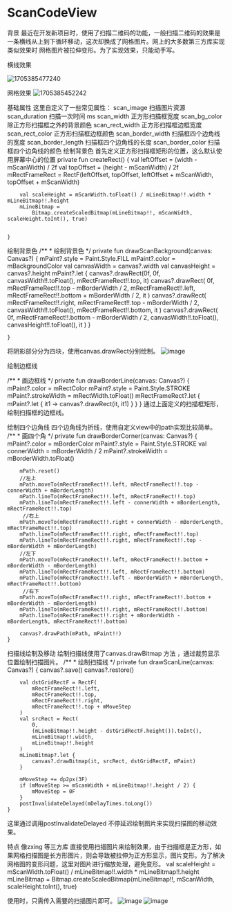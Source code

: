 # ScanCodeView
背景
最近在开发新项目时，使用了扫描二维码的功能，一般扫描二维码的效果是一条横线从上到下循环移动，这次却换成了网格图片。网上的大多数第三方库实现类似效果时 网格图片被拉伸变形。为了实现效果，只能动手写。

横线效果

![1705385477240](https://github.com/AndroidYou/ScanCodeView/assets/67728159/b2ac0ae5-522e-4b23-b617-05db66f633fa)


网格效果
![1705385452242](https://github.com/AndroidYou/ScanCodeView/assets/67728159/3e0d5703-9ab2-432a-9f1b-1e9d47f60fe5)


基础属性
这里自定义了一些常见属性：
scan_image	扫描图片资源
scan_duration	扫描一次时间 ms
scan_width	正方形扫描框宽度
scan_bg_color	除正方形扫描框之外的背景颜色
scan_rect_width	正方形扫描框边框宽度
scan_rect_color	正方形扫描框边框颜色
scan_border_width	扫描框四个边角线的宽度
scan_border_length	扫描框四个边角线的长度
scan_border_color	扫描框四个边角线的颜色
绘制背景色
首先定义正方形扫描框矩形的位置，这么默认使用屏幕中心的位置
 private fun createRect() {
        val leftOffset = (width - mScanWidth) / 2f
        val topOffset = (height - mScanWidth) / 2f
        mRectFrameRect =
            RectF(leftOffset, topOffset, leftOffset + mScanWidth, topOffset + mScanWidth)

        val scaleHeight = mScanWidth.toFloat() / mLineBitmap!!.width * mLineBitmap!!.height
        mLineBitmap =
            Bitmap.createScaledBitmap(mLineBitmap!!, mScanWidth, scaleHeight.toInt(), true)


    }
绘制背景色
/**
     * 绘制背景色
     */
    private fun drawScanBackground(canvas: Canvas?) {
        mPaint?.style = Paint.Style.FILL
        mPaint?.color = mBackgroundColor
        val canvasWidth = canvas?.width
        val canvasHeight = canvas?.height
        mPaint?.let {
            canvas?.drawRect(0f, 0f, canvasWidth!!.toFloat(), mRectFrameRect!!.top, it)
            canvas?.drawRect(
                0f,
                mRectFrameRect!!.top - mBorderWidth / 2,
                mRectFrameRect!!.left,
                mRectFrameRect!!.bottom + mBorderWidth / 2,
                it
            )
            canvas?.drawRect(
                mRectFrameRect!!.right,
                mRectFrameRect!!.top - mBorderWidth / 2,
                canvasWidth!!.toFloat(),
                mRectFrameRect!!.bottom,
                it
            )
            canvas?.drawRect(
                0f,
                mRectFrameRect!!.bottom - mBorderWidth / 2,
                canvasWidth!!.toFloat(),
                canvasHeight!!.toFloat(),
                it
            )
        }

    }
将阴影部分分为四块，使用canvas.drawRect分别绘制。
![image](https://github.com/AndroidYou/ScanCodeView/assets/67728159/ec26cab8-d2f0-4957-8a58-2a4772b3973b)

绘制边框线

/**
     * 画边框线
     */
    private fun drawBorderLine(canvas: Canvas?) {
        mPaint?.color = mRectColor
        mPaint?.style = Paint.Style.STROKE
        mPaint?.strokeWidth = mRectWidth.toFloat()
        mRectFrameRect?.let { mPaint?.let { it1 -> canvas?.drawRect(it, it1) } }
    }
通过上面定义的扫描框矩形，绘制扫描框的边框线。

绘制四个边角线
四个边角线为折线，使用自定义view中的path实现比较简单。
    /**
     * 画四个角
     */
    private fun drawBorderCorner(canvas: Canvas?) {
        mPaint?.color = mBorderColor
        mPaint?.style = Paint.Style.STROKE
        val connerWidth = mBorderWidth / 2
        mPaint?.strokeWidth = mBorderWidth.toFloat()

        mPath.reset()
        //左上     
        mPath.moveTo(mRectFrameRect!!.left, mRectFrameRect!!.top - connerWidth + mBorderLength)
        mPath.lineTo(mRectFrameRect!!.left, mRectFrameRect!!.top)
        mPath.lineTo(mRectFrameRect!!.left - connerWidth + mBorderLength, mRectFrameRect!!.top)
         //右上     
        mPath.moveTo(mRectFrameRect!!.right + connerWidth - mBorderLength, mRectFrameRect!!.top)
        mPath.lineTo(mRectFrameRect!!.right, mRectFrameRect!!.top)
        mPath.lineTo(mRectFrameRect!!.right, mRectFrameRect!!.top - mBorderWidth + mBorderLength)
        //左下    
        mPath.moveTo(mRectFrameRect!!.left, mRectFrameRect!!.bottom + mBorderWidth - mBorderLength)
        mPath.lineTo(mRectFrameRect!!.left, mRectFrameRect!!.bottom)
        mPath.lineTo(mRectFrameRect!!.left - mBorderWidth + mBorderLength, mRectFrameRect!!.bottom)
         //右下 
        mPath.moveTo(mRectFrameRect!!.right, mRectFrameRect!!.bottom + mBorderWidth - mBorderLength)
        mPath.lineTo(mRectFrameRect!!.right, mRectFrameRect!!.bottom)
        mPath.lineTo(mRectFrameRect!!.right + mBorderWidth - mBorderLength, mRectFrameRect!!.bottom)

        canvas?.drawPath(mPath, mPaint!!)
    }
扫描线绘制及移动
绘制扫描线使用了canvas.drawBitmap 方法 ，通过裁剪显示位置绘制扫描图片。
  /**
     * 绘制扫描线
     */
    private fun drawScanLine(canvas: Canvas?) {
        canvas?.save()
        canvas?.restore()

        val dstGridRectF = RectF(
            mRectFrameRect!!.left,
            mRectFrameRect!!.top,
            mRectFrameRect!!.right,
            mRectFrameRect!!.top + mMoveStep
        )
        val srcRect = Rect(
            0,
            (mLineBitmap!!.height - dstGridRectF.height()).toInt(),
            mLineBitmap!!.width,
            mLineBitmap!!.height
        )
        mLineBitmap?.let {
            canvas?.drawBitmap(it, srcRect, dstGridRectF, mPaint)
        }

        mMoveStep += dp2px(3F)
        if (mMoveStep >= mScanWidth + mLineBitmap!!.height / 2) {
            mMoveStep = 0F
        }
        postInvalidateDelayed(mDelayTimes.toLong())
    }
这里通过调用postInvalidateDelayed 不停延迟绘制图片来实现扫描图的移动效果。

特点
像zxing 等三方库 直接使用扫描图片来绘制效果，由于扫描框是正方形，如果网格扫描图是长方形图片，则会导致被拉伸为正方形显示，图片变形。为了解决网格图的变形问题，这里对图片进行缩放处理，避免变形。
 val scaleHeight = mScanWidth.toFloat() / mLineBitmap!!.width * mLineBitmap!!.height
        mLineBitmap =
            Bitmap.createScaledBitmap(mLineBitmap!!, mScanWidth, scaleHeight.toInt(), true)

使用时，只需传入需要的扫描图片即可。
![image](https://github.com/AndroidYou/ScanCodeView/assets/67728159/a504df38-55e5-42fb-b04e-a04f08ff25c9)
![image](https://github.com/AndroidYou/ScanCodeView/assets/67728159/55964004-0d99-4333-a9e6-f155d3cb466a)



